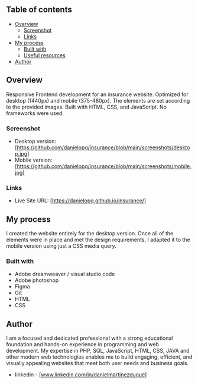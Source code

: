 

## Table of contents

- [Overview](#overview)
  - [Screenshot](#screenshot)
  - [Links](#links)
- [My process](#my-process)
  - [Built with](#built-with)
  - [Useful resources](#useful-resources)
- [Author](#author)


## Overview

Responsive Frontend development for an insurance website. Optimized for desktop (1440px) and mobile (375-480px). The elements are set according to the provided images. Built with HTML, CSS, and JavaScript. No frameworks were used.

### Screenshot

- Desktop version: [https://github.com/danielopq/insurance/blob/main/screenshots/desktop.jpg]
- Mobile version: [https://github.com/danielopq/insurance/blob/main/screenshots/mobile.jpg]



### Links

- Live Site URL: [https://danielopq.github.io/insurance/]

## My process

I created the website entirely for the desktop version. Once all of the elements were in place and met the design requirements, I adapted it to the mobile version using just a CSS media query.

### Built with

- Adobe dreamweaver / visual studio code
- Adobe photoshop
- Figma
- Git
- HTML
- CSS

## Author

I am a focused and dedicated professional with a strong educational foundation and hands-on experience in programming and web development. My expertise in PHP, SQL, JavaScript, HTML, CSS, JAVA and other modern web technologies enables me to build engaging, efficient, and visually appealing websites that meet both user needs and business goals.

- linkedin - [www.linkedin.com/in/danielmartinezduque]

